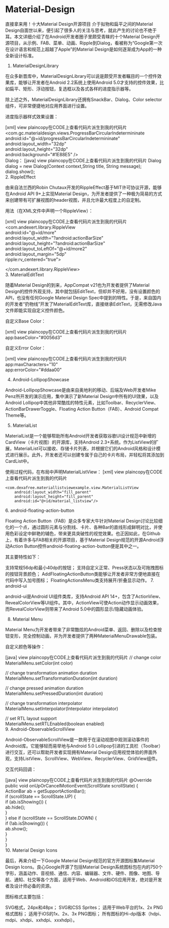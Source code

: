 Material-Design
===============

直接拿来用！十大Material Design开源项目
介于拟物和扁平之间的Material Design自面世以来，便引起了很多人的关注与思考，就此产生的讨论也不绝于耳。本文详细介绍了在Android开发者圈子里颇受青睐的十个Material Design开源项目，从示例、FAB、菜单、动画、Ripple到Dialog，看被称为“Google第一次在设计语言和规范上超越了Apple”的Material Design是如何逐渐成为App的一种全新设计标准。

1. MaterialDesignLibrary

在众多新晋库中，MaterialDesignLibrary可以说是颇受开发者瞩目的一个控件效果库，能够让开发者在Android 2.2系统上使用Android 5.0才支持的控件效果，比如扁平、矩形、浮动按钮，复选框以及各式各样的进度指示器等。



除上述之外，MaterialDesignLibrary还拥有SnackBar、Dialog、Color selector组件，可非常便捷地对应用界面进行设置。

进度指示器样式效果设置：

[xml] view plaincopy在CODE上查看代码片派生到我的代码片
<com.gc.materialdesign.views.ProgressBarCircularIndetermininate    
                android:id="@+id/progressBarCircularIndetermininate"    
                android:layout_width="32dp"    
                android:layout_height="32dp"    
                android:background="#1E88E5" />  
Dialog：
[java] view plaincopy在CODE上查看代码片派生到我的代码片
Dialog dialog = new Dialog(Context context,String title, String message);  
dialog.show();  
2. RippleEffect

由来自法兰西的Robin Chutaux开发的RippleEffect基于MIT许可协议开源，能够在Android API 9+上实现Material Design，为开发者提供了一种极为简易的方式来创建带有可扩展视图的header视图，并且允许最大程度上的自定制。



用法（在XML文件中声明一个RippleView）：

[xml] view plaincopy在CODE上查看代码片派生到我的代码片
<com.andexert.library.RippleView  
  android:id="@+id/more"  
  android:layout_width="?android:actionBarSize"  
  android:layout_height="?android:actionBarSize"  
  android:layout_toLeftOf="@+id/more2"  
  android:layout_margin="5dp"  
  ripple:rv_centered="true">  
  
  <ImageView  
    android:layout_width="?android:actionBarSize"  
    android:layout_height="?android:actionBarSize"  
    android:src="@android:drawable/ic_menu_edit"  
    android:layout_centerInParent="true"  
    android:padding="10dp"  
    android:background="@android:color/holo_blue_dark"/>  
  
</com.andexert.library.RippleView>  
3. MaterialEditText

随着Material Design的到来，AppCompat v21也为开发者提供了Material Design的控件外观支持，其中就包括EditText，但却并不好用，没有设置颜色的API，也没有任何Google Material Design Spec中提到的特性。于是，来自国内的开发者“扔物线”开发了MaterialEditText库，直接继承EditText，无需修改Java文件即能实现自定义控件颜色。



自定义Base Color：

[xml] view plaincopy在CODE上查看代码片派生到我的代码片
app:baseColor="#0056d3"  


自定义Error Color：

[xml] view plaincopy在CODE上查看代码片派生到我的代码片
app:maxCharacters="10"  
app:errorColor="#ddaa00"  


4. Android-LollipopShowcase

Android-LollipopShowcase是由来自奥地利的移动、后端及Web开发者Mike Penz所开发的演示应用，集中演示了新Material Design中所有的UI效果，以及Android Lollipop中其他非常酷炫的特性元素，比如Toolbar、RecyclerView、ActionBarDrawerToggle、Floating Action Button（FAB）、Android Compat Theme等。



5. MaterialList

MaterialList是一个能够帮助所有Android开发者获取谷歌UI设计规范中新增的CardView（卡片视图）的开源库，支持Android 2.3+系统。作为ListView的扩展，MaterialList可以接收、存储卡片列表，并根据它们的Android风格和设计模式进行展示。此外，开发者还可以创建专属于自己的卡片布局，并轻松将其添加到CardList中。

使用过程代码，在布局中声明MaterialListView：
[xml] view plaincopy在CODE上查看代码片派生到我的代码片
<RelativeLayout xmlns:android="http://schemas.android.com/apk/res/android"  
    android:layout_width="match_parent"  
    android:layout_height="match_parent"  
    android:paddingLeft="@dimen/activity_horizontal_margin"  
    android:paddingRight="@dimen/activity_horizontal_margin"  
    android:paddingTop="@dimen/activity_vertical_margin"  
    android:paddingBottom="@dimen/activity_vertical_margin">  
  
    <com.dexafree.materiallistviewexample.view.MaterialListView  
        android:layout_width="fill_parent"  
        android:layout_height="fill_parent"  
        android:id="@+id/material_listview"/>  
  
</RelativeLayout>  
6. android-floating-action-button

Floating Action Button（FAB）是众多专家大牛针对Material Design讨论比较细化的一个点，通过圆形元素与分割线、卡片、各种Bar的直线形成鲜明对比，并使用色彩设定中鲜艳的辅色，带来更具突破性的视觉效果。也正因如此，在Github上，有着许多与FAB相关的开源项目，基于Material Design规范的开源Android浮动Action Button控件android-floating-action-button便是其中之一。

 

其主要特性如下：

支持常规56dp和最小40dp的按钮；
支持自定义正常、Press状态以及可拖拽图标的按钮背景颜色；
AddFloatingActionButton类能够让开发者非常方便地直接在代码中写入加号图标；
FloatingActionsMenu类支持展开/折叠显示动作。
7. android-ui

android-ui是Android UI组件类库，支持Android API 14+，包含了ActionView、RevealColorView等UI组件。其中，ActionView可使Action动作显示动画效果，而RevealColorView则带来了Android 5.0中的圆形显示/隐藏动画体验。



8. Material Menu

Material Menu为开发者带来了非常酷炫的Android菜单、返回、删除以及检查按钮变形，完全控制动画，并为开发者提供了两种MaterialMenuDrawable包装。



自定义颜色等操作：

[java] view plaincopy在CODE上查看代码片派生到我的代码片
// change color  
MaterialMenu.setColor(int color)  
  
// change transformation animation duration  
MaterialMenu.setTransformationDuration(int duration)  
  
// change pressed animation duration  
MaterialMenu.setPressedDuration(int duration)  
  
// change transformation interpolator  
MaterialMenu.setInterpolator(Interpolator interpolator)  
  
// set RTL layout support  
MaterialMenu.setRTLEnabled(boolean enabled)  
9. Android-ObservableScrollView

Android-ObservableScrollView是一款用于在滚动视图中观测滚动事件的Android库。它能够轻而易举地与Android 5.0 Lollipop引进的工具栏（Toolbar）进行交互，还可以帮助开发者实现拥有Material Design应用视觉体验的界面外观，支持ListView、ScrollView、WebView、RecyclerView、GridView组件。



交互代码回调：

[java] view plaincopy在CODE上查看代码片派生到我的代码片
@Override  
    public void onUpOrCancelMotionEvent(ScrollState scrollState) {  
        ActionBar ab = getSupportActionBar();  
        if (scrollState == ScrollState.UP) {  
            if (ab.isShowing()) {  
                ab.hide();  
            }  
        } else if (scrollState == ScrollState.DOWN) {  
            if (!ab.isShowing()) {  
                ab.show();  
            }  
        }  
    }  
10. Material Design Icons

最后，再来介绍一下Google Material Design规范的官方开源图标集Material Design Icons。良心Google开源了包括Material Design系统图标包在内的750个字形，涵盖动作、音视频、通信、内容、编辑器、文件、硬件、图像、地图、导航、通知、社交等各个方面，适用于Web、Android和iOS应用开发，绝对是开发者及设计师必备的资源。



图标格式主要包括： 

SVG格式，24px和48px；
SVG和CSS Sprites；
适用于Web平台的1x、2x PNG格式图标；
适用于iOS的1x、2x、3x PNG图标；
所有图标的Hi-dpi版本（hdpi、mdpi、xhdpi、xxhdpi、xxxhdpi）。
